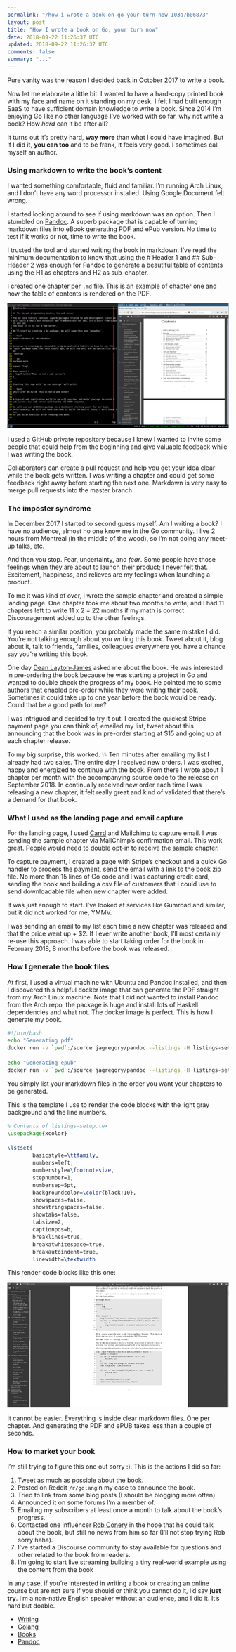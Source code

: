 ```yaml
---
permalink: "/how-i-wrote-a-book-on-go-your-turn-now-103a7b06873"
layout: post
title: "How I wrote a book on Go, your turn now"
date: 2018-09-22 11:26:37 UTC
updated: 2018-09-22 11:26:37 UTC
comments: false
summary: "..."
---
```


Pure vanity was the reason I decided back in October 2017 to write a book.

Now let me elaborate a little bit. I wanted to have a hard-copy printed book
with my face and name on it standing on my desk. I felt I had built enough SaaS
to have sufficient domain knowledge to write a book. Since 2014 I’m enjoying Go
like no other language I’ve worked with so far, why not write a book? How *hard*
can it be after all?

It turns out it’s pretty hard, **way more** than what I could have imagined. But
if I did it, **you can too** and to be frank, it feels very good. I sometimes
call myself an author.

### Using markdown to write the book’s content

I wanted something comfortable, fluid and familiar. I’m running Arch Linux, and
I don’t have any word processor installed. Using Google Document felt wrong.

I started looking around to see if using markdown was an option. Then I stumbled
on [Pandoc](https://pandoc.org/). A superb package that is capable of turning
markdown files into eBook generating PDF and ePub version. No time to test if it
works or not, time to write the book.

I trusted the tool and started writing the book in markdown. I’ve read the
minimum documentation to know that using the # Header 1 and ## Sub-Header 2 was
enough for Pandoc to generate a beautiful table of contents using the H1 as
chapters and H2 as sub-chapter.

I created one chapter per `.md` file. This is an example of chapter one and how
the table of contents is rendered on the PDF.

![Showing a sample markdown file and the table of contents from the PDF.](/assets/img/write-book-md.png)


I used a GitHub private repository because I knew I wanted to invite some people
that could help from the beginning and give valuable feedback while I was
writing the book.

Collaborators can create a pull request and help you get your idea clear while
the book gets written. I was writing a chapter and could get some feedback right
away before starting the next one. Markdown is very easy to merge pull requests
into the master branch.

### The imposter syndrome

In December 2017 I started to second guess myself. Am I writing a book? I have
no audience, almost no one know me in the Go community. I live 2 hours from
Montreal (in the middle of the wood), so I’m not doing any meet-up talks, etc.

And then you stop. Fear, uncertainty, and *fear*. Some people have those
feelings when they are about to launch their product; I never felt that.
Excitement, happiness, and relieves are my feelings when launching a product.

To me it was kind of over, I wrote the sample chapter and created a simple
landing page. One chapter took me about two months to write, and I had 11
chapters left to write 11 x 2 = 22 months if my math is correct. Discouragement
added up to the other feelings.

If you reach a similar position, you probably made the same mistake I did.
You’re not talking enough about you writing this book. Tweet about it, blog
about it, talk to friends, families, colleagues everywhere you have a chance say
you’re writing this book.

One day [Dean Layton-James](https://medium.com/@DeanLJ) asked me about the book.
He was interested in pre-ordering the book because he was starting a project in
Go and wanted to double check the progress of my book. He pointed me to some
authors that enabled pre-order while they were writing their book. Sometimes it
could take up to one year before the book would be ready. Could that be a good
path for me?

I was intrigued and decided to try it out. I created the quickest Stripe payment
page you can think of, emailed my list, tweet about this announcing that the
book was in pre-order starting at $15 and going up at each chapter release.

To my big surprise, this worked. 💥 Ten minutes after emailing my list I already
had two sales. The entire day I received new orders. I was excited, happy and
energized to continue with the book. From there I wrote about 1 chapter per
month with the accompanying source code to the release on September 2018. In
continually received new order each time I was releasing a new chapter, it felt
really great and kind of validated that there’s a demand for that book.

### What I used as the landing page and email capture

For the landing page, I used [Carrd](https://carrd.co/) and Mailchimp to capture
email. I was sending the sample chapter via MailChimp’s confirmation email. This
work great. People would need to double opt-in to receive the sample chapter.

To capture payment, I created a page with Stripe’s checkout and a quick Go
handler to process the payment, send the email with a link to the book zip file.
No more than 15 lines of Go code and I was capturing credit card, sending the
book and building a csv file of customers that I could use to send downloadable
file when new chapter were added.

It was just enough to start. I’ve looked at services like Gumroad and similar,
but it did not worked for me, YMMV.

I was sending an email to my list each time a new chapter was released and that
the price went up + $2. If I ever write another book, I’ll most certainly re-use
this approach. I was able to start taking order for the book in February 2018, 8
months before the book was released.

### How I generate the book files

At first, I used a virtual machine with Ubuntu and Pandoc installed, and then I
discovered this helpful docker image that can generate the PDF straight from my
Arch Linux machine. Note that I did not wanted to install Pandoc from the Arch
repo, the package is huge and install lots of Haskell dependencies and what not.
The docker image is perfect. This is how I generate my book.

```sh
#!/bin/bash
echo "Generating pdf"
docker run -v `pwd`:/source jagregory/pandoc --listings -H listings-setup.tex -N -S -s -o basaig.pdf title.txt 01.md 02.md 0x.md --epub-cover-image=cover.jpg --toc --latex-engine=xelatex --top-level-division=chapter --base-header-level=1 --highlight-style espresso

echo "Generating epub"
docker run -v `pwd`:/source jagregory/pandoc --listings -H listings-setup.tex -N -S -s -o basaig.epub title.txt 01.md 02.md 0x.md --epub-cover-image=cover.jpg --toc --toc-depth=2 --latex-engine=xelatex
```

You simply list your markdown files in the order you want your chapters to be
generated.

This is the template I use to render the code blocks with the light gray
background and the line numbers.

```latex
% Contents of listings-setup.tex
\usepackage{xcolor}

\lstset{
		basicstyle=\ttfamily,
		numbers=left,
		numberstyle=\footnotesize,
		stepnumber=1,
		numbersep=5pt,
		backgroundcolor=\color{black!10},
		showspaces=false,
		showstringspaces=false,
		showtabs=false,
		tabsize=2,
		captionpos=b,
		breaklines=true,
		breakatwhitespace=true,
		breakautoindent=true,
		linewidth=\textwidth
```

This render code blocks like this one:

![Code block sample](/assets/img/write-book-code.png)


It cannot be easier. Everything is inside clear markdown files. One per chapter.
And generating the PDF and ePUB takes less than a couple of seconds.

### How to market your book

I’m still trying to figure this one out sorry :). This is the actions I did so
far:

1.  Tweet as much as possible about the book.
1.  Posted on Reddit `/r/golang`in my case to announce the book.
1.  Tried to link from some blog posts (I should be blogging more often)
1.  Announced it on some forums I’m a member of.
1.  Emailing my subscribers at least once a month to talk about the book’s progress.
1.  Contacted one influencer [Rob Conery](https://medium.com/@robconery) in the hope
that he could talk about the book, but still no news from him so far (I’ll not
stop trying Rob sorry haha).
1.  I’ve started a Discourse community to stay available for questions and other
related to the book from readers.
1.  I’m going to start live streaming building a tiny real-world example using the
content from the book

In any case, if you’re interested in writing a book or creating an online course
but are not sure if you should or think you cannot do it, I’d say **just try**.
I’m a non-native English speaker without an audience, and I did it. It’s hard
but doable.

* [Writing](https://dominicstpierre.com/tagged/writing?source=post)
* [Golang](https://dominicstpierre.com/tagged/golang?source=post)
* [Books](https://dominicstpierre.com/tagged/books?source=post)
* [Pandoc](https://dominicstpierre.com/tagged/pandoc?source=post)

